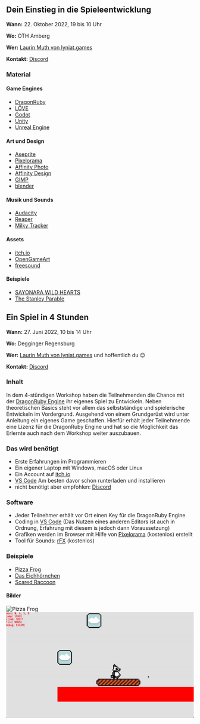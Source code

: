 ## Dein Einstieg in die Spieleentwicklung

**Wann:** 22. Oktober 2022, 19 bis 10 Uhr

**Wo:** OTH Amberg

**Wer:** [Laurin Muth von lyniat.games](https://lyniat.games)

**Kontakt:** [Discord](http://discord.lyniat.games)

### Material
#### Game Engines
- [DragonRuby](https://dragonruby.org)
- [LÖVE](https://love2d.org)
- [Godot](https://godotengine.org)
- [Unity](https://unity.com)
- [Unreal Engine](https://www.unrealengine.com)

#### Art und Design
- [Aseprite](https://www.aseprite.org)
- [Pixelorama](https://orama-interactive.itch.io/pixelorama)
- [Affinity Photo](https://affinity.serif.com/de/photo)
- [Affinity Design](https://affinity.serif.com/de/designer)
- [GIMP](https://www.gimp.org)
- [blender](https://www.blender.org)

#### Musik und Sounds
- [Audacity](https://www.audacity.de)
- [Reaper](https://www.reaper.fm)
- [Milky Tracker](https://milkytracker.org)

#### Assets
- [itch.io](https://itch.io/game-assets)
- [OpenGameArt](https://opengameart.org)
- [freesound](https://freesound.org)

#### Beispiele
- [SAYONARA WILD HEARTS](https://simogo.com/work/sayonara-wild-hearts)
- [The Stanley Parable](https://www.stanleyparable.com)

## Ein Spiel in 4 Stunden

**Wann:** 27. Juni 2022, 10 bis 14 Uhr

**Wo:** Degginger Regensburg

**Wer:** [Laurin Muth von lyniat.games](https://lyniat.games) und hoffentlich du 😉

**Kontakt:** [Discord](http://discord.lyniat.games)

### Inhalt
In dem 4-stündigen Workshop haben die Teilnehmenden die Chance mit der [DragonRuby Engine](https://dragonruby.org/toolkit/game) ihr eigenes Spiel zu Entwickeln. Neben theoretischen Basics steht vor allem das selbstständige und spielerische Entwickeln im Vordergrund.
Ausgehend von einem Grundgerüst wird unter Anleitung ein eigenes Game geschaffen. Hierfür erhält jeder Teilnehmende eine Lizenz für die DragonRuby Engine und hat so die Möglichkeit das Erlernte auch nach dem Workshop weiter auszubauen.

### Das wird benötigt
- Erste Erfahrungen im Programmieren
- Ein eigener Laptop mit Windows, macOS oder Linux
- Ein Account auf [itch.io](https://itch.io)
- [VS Code](https://code.visualstudio.com) Am besten davor schon runterladen und installieren
- nicht benötigt aber empfohlen: [Discord](http://discord.lyniat.games)

### Software
- Jeder Teilnehmer erhält vor Ort einen Key für die DragonRuby Engine
- Coding in [VS Code](https://code.visualstudio.com) (Das Nutzen eines anderen Editors ist auch in Ordnung, Erfahrung mit diesem is jedoch dann Voraussetzung)
- Grafiken werden im Browser mit Hilfe von [Pixelorama](https://orama-interactive.itch.io/pixelorama) (kostenlos) erstellt
- Tool für Sounds: [rFX](https://raylibtech.itch.io/rfxgen) (kostenlos)

### Beispiele
- [Pizza Frog](https://wauwaugirly.itch.io/pizza-frog)
- [Das Eichhörnchen](https://github.com/Lyniat/eichhoernchen-ggj22)
- [Scared Raccoon](https://lyniat.github.io/scared-raccoon/)

#### Bilder
![Pizza Frog](/screenshots/pizza-frog.gif)
![Platformer](/screenshots/collisions_2.gif)
